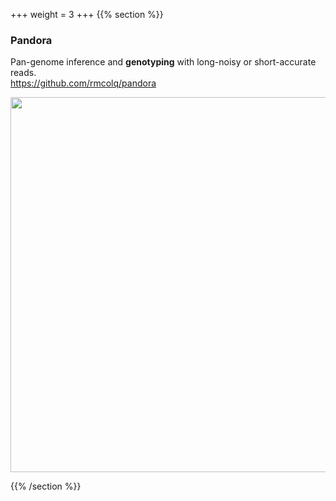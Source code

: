 +++
weight = 3
+++
{{% section %}}

### Pandora

Pan-genome inference and **genotyping** with long-noisy or short-accurate reads.  
<a href="https://github.com/rmcolq/pandora">https://github.com/rmcolq/pandora</a>

<img src="images/pandora.png"  height="600" width="700" style="border: none;">


{{% /section %}}
